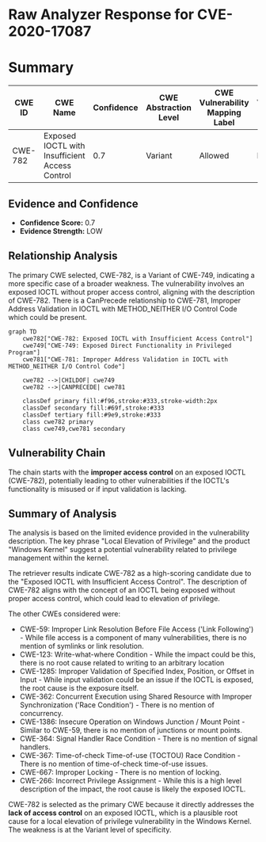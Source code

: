 # Raw Analyzer Response for CVE-2020-17087

# Summary
| CWE ID | CWE Name | Confidence | CWE Abstraction Level | CWE Vulnerability Mapping Label | CWE-Vulnerability Mapping Notes |
|---|---|---|---|---|---|
| CWE-782 | Exposed IOCTL with Insufficient Access Control | 0.7 | Variant | Allowed | Primary CWE |

## Evidence and Confidence

*   **Confidence Score:** 0.7
*   **Evidence Strength:** LOW

## Relationship Analysis
The primary CWE selected, CWE-782, is a Variant of CWE-749, indicating a more specific case of a broader weakness. The vulnerability involves an exposed IOCTL without proper access control, aligning with the description of CWE-782. There is a CanPrecede relationship to CWE-781, Improper Address Validation in IOCTL with METHOD_NEITHER I/O Control Code which could be present.

```mermaid
graph TD
    cwe782["CWE-782: Exposed IOCTL with Insufficient Access Control"]
    cwe749["CWE-749: Exposed Direct Functionality in Privileged Program"]
    cwe781["CWE-781: Improper Address Validation in IOCTL with METHOD_NEITHER I/O Control Code"]
    
    cwe782 -->|CHILDOF| cwe749
    cwe782 -->|CANPRECEDE| cwe781
    
    classDef primary fill:#f96,stroke:#333,stroke-width:2px
    classDef secondary fill:#69f,stroke:#333
    classDef tertiary fill:#9e9,stroke:#333
    class cwe782 primary
    class cwe749,cwe781 secondary
```

## Vulnerability Chain
The chain starts with the **improper access control** on an exposed IOCTL (CWE-782), potentially leading to other vulnerabilities if the IOCTL's functionality is misused or if input validation is lacking.

## Summary of Analysis
The analysis is based on the limited evidence provided in the vulnerability description. The key phrase "Local Elevation of Privilege" and the product "Windows Kernel" suggest a potential vulnerability related to privilege management within the kernel.

The retriever results indicate CWE-782 as a high-scoring candidate due to the "Exposed IOCTL with Insufficient Access Control". The description of CWE-782 aligns with the concept of an IOCTL being exposed without proper access control, which could lead to elevation of privilege.

The other CWEs considered were:
*   CWE-59: Improper Link Resolution Before File Access ('Link Following') - While file access is a component of many vulnerabilities, there is no mention of symlinks or link resolution.
*   CWE-123: Write-what-where Condition - While the impact could be this, there is no root cause related to writing to an arbitrary location
*   CWE-1285: Improper Validation of Specified Index, Position, or Offset in Input - While input validation could be an issue if the IOCTL is exposed, the root cause is the exposure itself.
*   CWE-362: Concurrent Execution using Shared Resource with Improper Synchronization ('Race Condition') - There is no mention of concurrency.
*   CWE-1386: Insecure Operation on Windows Junction / Mount Point - Similar to CWE-59, there is no mention of junctions or mount points.
*   CWE-364: Signal Handler Race Condition - There is no mention of signal handlers.
*   CWE-367: Time-of-check Time-of-use (TOCTOU) Race Condition - There is no mention of time-of-check time-of-use issues.
*   CWE-667: Improper Locking - There is no mention of locking.
*   CWE-266: Incorrect Privilege Assignment - While this is a high level description of the impact, the root cause is likely the exposed IOCTL.

CWE-782 is selected as the primary CWE because it directly addresses the **lack of access control** on an exposed IOCTL, which is a plausible root cause for a local elevation of privilege vulnerability in the Windows Kernel. The weakness is at the Variant level of specificity.